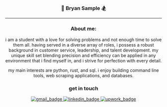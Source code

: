 ### <div align="middle">🌲 **Bryan Sample** 🏂 </div>

---
<div align="middle">

### About me:

i am a student with a love for solving problems and not enough time to solve them all. having served in a diverse array of roles, i possess a robust background in customer service, leadership, and talent development. my unique skill set blending precision and efficiency can be applied in any environment that i find myself in, and i strive for perfection with every detail.

my main interests are python, rust, and sql. i enjoy building command line tools, web scraping applications, and databases.

</div>

### <div align="middle">get in touch</div>

<div id="badges" align="middle">
  <a id="gmail" href="mailto:bryanjsample@gmail.com">
    <img src="https://img.shields.io/badge/Gmail-D14836?style=for-the-badge&logo=gmail&logoColor=white" alt="gmail_badge"/>
  </a>
  <a id="linkedin" href="https://www.linkedin.com/in/bryanjsample">
    <img src="https://img.shields.io/badge/LinkedIn-0077B5?style=for-the-badge&logo=linkedin&logoColor=white" alt="linkedin_badge"/>
  </a>
  <a id="upwork" href="https://www.upwork.com/freelancers/~01f7a0c158d2207cdf">
    <img src="https://img.shields.io/badge/UpWork-6FDA44?style=for-the-badge&logo=Upwork&logoColor=white" alt="upwork_badge"/>
  </a>
</div>
